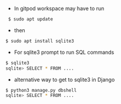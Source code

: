 - In gitpod workspace may have to run 
``` bash
 $ sudo apt update
```

- then 
``` bash
$ sudo apt install sqlite3
```
- For sqlite3 prompt to run SQL commands
``` bash
$ sqlite3
sqlite> SELECT * FROM ....
```
- alternative way to get to sqlite3 in Django 
```bash
$ python3 manage.py dbshell
sqlite> SELECT * FROM ....
```